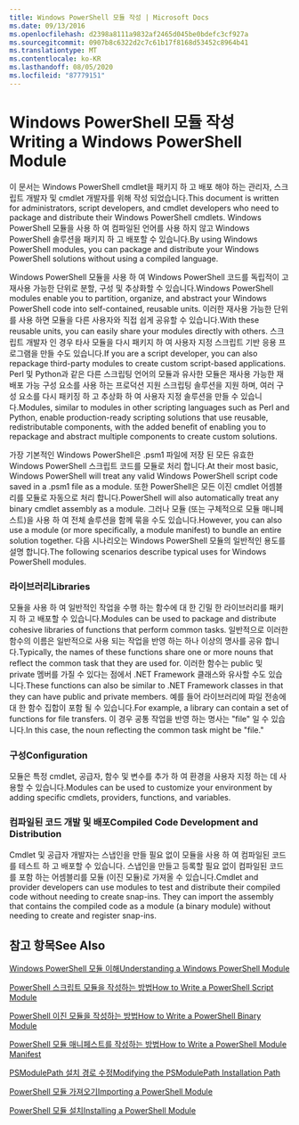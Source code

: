 ```yaml
---
title: Windows PowerShell 모듈 작성 | Microsoft Docs
ms.date: 09/13/2016
ms.openlocfilehash: d2398a8111a9832af2465d045be0bdefc3cf927a
ms.sourcegitcommit: 0907b8c6322d2c7c61b17f8168d53452c8964b41
ms.translationtype: MT
ms.contentlocale: ko-KR
ms.lasthandoff: 08/05/2020
ms.locfileid: "87779151"
---
```

# <a name="writing-a-windows-powershell-module"></a><span data-ttu-id="5e905-102">Windows PowerShell 모듈 작성</span><span class="sxs-lookup"><span data-stu-id="5e905-102">Writing a Windows PowerShell Module</span></span>

<span data-ttu-id="5e905-103">이 문서는 Windows PowerShell cmdlet을 패키지 하 고 배포 해야 하는 관리자, 스크립트 개발자 및 cmdlet 개발자를 위해 작성 되었습니다.</span><span class="sxs-lookup"><span data-stu-id="5e905-103">This document is written for administrators, script developers, and cmdlet developers who need to package and distribute their Windows PowerShell cmdlets.</span></span> <span data-ttu-id="5e905-104">Windows PowerShell 모듈을 사용 하 여 컴파일된 언어를 사용 하지 않고 Windows PowerShell 솔루션을 패키지 하 고 배포할 수 있습니다.</span><span class="sxs-lookup"><span data-stu-id="5e905-104">By using Windows PowerShell modules, you can package and distribute your Windows PowerShell solutions without using a compiled language.</span></span>

<span data-ttu-id="5e905-105">Windows PowerShell 모듈을 사용 하 여 Windows PowerShell 코드를 독립적이 고 재사용 가능한 단위로 분할, 구성 및 추상화할 수 있습니다.</span><span class="sxs-lookup"><span data-stu-id="5e905-105">Windows PowerShell modules enable you to partition, organize, and abstract your Windows PowerShell code into self-contained, reusable units.</span></span> <span data-ttu-id="5e905-106">이러한 재사용 가능한 단위를 사용 하면 모듈을 다른 사용자와 직접 쉽게 공유할 수 있습니다.</span><span class="sxs-lookup"><span data-stu-id="5e905-106">With these reusable units, you can easily share your modules directly with others.</span></span> <span data-ttu-id="5e905-107">스크립트 개발자 인 경우 타사 모듈을 다시 패키지 하 여 사용자 지정 스크립트 기반 응용 프로그램을 만들 수도 있습니다.</span><span class="sxs-lookup"><span data-stu-id="5e905-107">If you are a script developer, you can also repackage third-party modules to create custom script-based applications.</span></span> <span data-ttu-id="5e905-108">Perl 및 Python과 같은 다른 스크립팅 언어의 모듈과 유사한 모듈은 재사용 가능한 재배포 가능 구성 요소를 사용 하는 프로덕션 지원 스크립팅 솔루션을 지원 하며, 여러 구성 요소를 다시 패키징 하 고 추상화 하 여 사용자 지정 솔루션을 만들 수 있습니다.</span><span class="sxs-lookup"><span data-stu-id="5e905-108">Modules, similar to modules in other scripting languages such as Perl and Python, enable production-ready scripting solutions that use reusable, redistributable components, with the added benefit of enabling you to repackage and abstract multiple components to create custom solutions.</span></span>

<span data-ttu-id="5e905-109">가장 기본적인 Windows PowerShell은 .psm1 파일에 저장 된 모든 유효한 Windows PowerShell 스크립트 코드를 모듈로 처리 합니다.</span><span class="sxs-lookup"><span data-stu-id="5e905-109">At their most basic, Windows PowerShell will treat any valid Windows PowerShell script code saved in a .psm1 file as a module.</span></span> <span data-ttu-id="5e905-110">또한 PowerShell은 모든 이진 cmdlet 어셈블리를 모듈로 자동으로 처리 합니다.</span><span class="sxs-lookup"><span data-stu-id="5e905-110">PowerShell will also automatically treat any binary cmdlet assembly as a module.</span></span> <span data-ttu-id="5e905-111">그러나 모듈 (또는 구체적으로 모듈 매니페스트)을 사용 하 여 전체 솔루션을 함께 묶을 수도 있습니다.</span><span class="sxs-lookup"><span data-stu-id="5e905-111">However, you can also use a module (or more specifically, a module manifest) to bundle an entire solution together.</span></span> <span data-ttu-id="5e905-112">다음 시나리오는 Windows PowerShell 모듈의 일반적인 용도를 설명 합니다.</span><span class="sxs-lookup"><span data-stu-id="5e905-112">The following scenarios describe typical uses for Windows PowerShell modules.</span></span>

### <a name="libraries"></a><span data-ttu-id="5e905-113">라이브러리</span><span class="sxs-lookup"><span data-stu-id="5e905-113">Libraries</span></span>

<span data-ttu-id="5e905-114">모듈을 사용 하 여 일반적인 작업을 수행 하는 함수에 대 한 긴밀 한 라이브러리를 패키지 하 고 배포할 수 있습니다.</span><span class="sxs-lookup"><span data-stu-id="5e905-114">Modules can be used to package and distribute cohesive libraries of functions that perform common tasks.</span></span> <span data-ttu-id="5e905-115">일반적으로 이러한 함수의 이름은 일반적으로 사용 되는 작업을 반영 하는 하나 이상의 명사를 공유 합니다.</span><span class="sxs-lookup"><span data-stu-id="5e905-115">Typically, the names of these functions share one or more nouns that reflect the common task that they are used for.</span></span> <span data-ttu-id="5e905-116">이러한 함수는 public 및 private 멤버를 가질 수 있다는 점에서 .NET Framework 클래스와 유사할 수도 있습니다.</span><span class="sxs-lookup"><span data-stu-id="5e905-116">These functions can also be similar to .NET Framework classes in that they can have public and private members.</span></span> <span data-ttu-id="5e905-117">예를 들어 라이브러리에 파일 전송에 대 한 함수 집합이 포함 될 수 있습니다.</span><span class="sxs-lookup"><span data-stu-id="5e905-117">For example, a library can contain a set of functions for file transfers.</span></span> <span data-ttu-id="5e905-118">이 경우 공통 작업을 반영 하는 명사는 "file" 일 수 있습니다.</span><span class="sxs-lookup"><span data-stu-id="5e905-118">In this case, the noun reflecting the common task might be "file."</span></span>

### <a name="configuration"></a><span data-ttu-id="5e905-119">구성</span><span class="sxs-lookup"><span data-stu-id="5e905-119">Configuration</span></span>

<span data-ttu-id="5e905-120">모듈은 특정 cmdlet, 공급자, 함수 및 변수를 추가 하 여 환경을 사용자 지정 하는 데 사용할 수 있습니다.</span><span class="sxs-lookup"><span data-stu-id="5e905-120">Modules can be used to customize your environment by adding specific cmdlets, providers, functions, and variables.</span></span>

### <a name="compiled-code-development-and-distribution"></a><span data-ttu-id="5e905-121">컴파일된 코드 개발 및 배포</span><span class="sxs-lookup"><span data-stu-id="5e905-121">Compiled Code Development and Distribution</span></span>

<span data-ttu-id="5e905-122">Cmdlet 및 공급자 개발자는 스냅인을 만들 필요 없이 모듈을 사용 하 여 컴파일된 코드를 테스트 하 고 배포할 수 있습니다. 스냅인을 만들고 등록할 필요 없이 컴파일된 코드를 포함 하는 어셈블리를 모듈 (이진 모듈)로 가져올 수 있습니다.</span><span class="sxs-lookup"><span data-stu-id="5e905-122">Cmdlet and provider developers can use modules to test and distribute their compiled code without needing to create snap-ins. They can import the assembly that contains the compiled code as a module (a binary module) without needing to create and register snap-ins.</span></span>

## <a name="see-also"></a><span data-ttu-id="5e905-123">참고 항목</span><span class="sxs-lookup"><span data-stu-id="5e905-123">See Also</span></span>

[<span data-ttu-id="5e905-124">Windows PowerShell 모듈 이해</span><span class="sxs-lookup"><span data-stu-id="5e905-124">Understanding a Windows PowerShell Module</span></span>](./understanding-a-windows-powershell-module.md)

[<span data-ttu-id="5e905-125">PowerShell 스크립트 모듈을 작성하는 방법</span><span class="sxs-lookup"><span data-stu-id="5e905-125">How to Write a PowerShell Script Module</span></span>](./how-to-write-a-powershell-script-module.md)

[<span data-ttu-id="5e905-126">PowerShell 이진 모듈을 작성하는 방법</span><span class="sxs-lookup"><span data-stu-id="5e905-126">How to Write a PowerShell Binary Module</span></span>](./how-to-write-a-powershell-binary-module.md)

[<span data-ttu-id="5e905-127">PowerShell 모듈 매니페스트를 작성하는 방법</span><span class="sxs-lookup"><span data-stu-id="5e905-127">How to Write a PowerShell Module Manifest</span></span>](how-to-write-a-powershell-module-manifest.md)

[<span data-ttu-id="5e905-128">PSModulePath 설치 경로 수정</span><span class="sxs-lookup"><span data-stu-id="5e905-128">Modifying the PSModulePath Installation Path</span></span>](./modifying-the-psmodulepath-installation-path.md)

[<span data-ttu-id="5e905-129">PowerShell 모듈 가져오기</span><span class="sxs-lookup"><span data-stu-id="5e905-129">Importing a PowerShell Module</span></span>](./importing-a-powershell-module.md)

[<span data-ttu-id="5e905-130">PowerShell 모듈 설치</span><span class="sxs-lookup"><span data-stu-id="5e905-130">Installing a PowerShell Module</span></span>](./installing-a-powershell-module.md)
